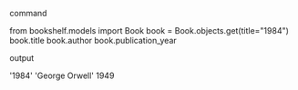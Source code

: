 command

from bookshelf.models import Book
book = Book.objects.get(title="1984")
book.title
book.author
book.publication_year

output

'1984'
'George Orwell'
1949
